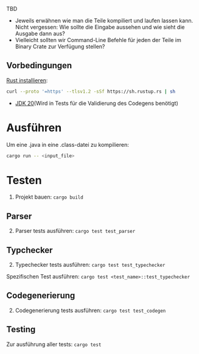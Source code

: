 TBD

- Jeweils erwähnen wie man die Teile kompiliert und laufen lassen kann. Nicht vergessen: Wie sollte die Eingabe aussehen und wie sieht die Ausgabe dann aus?
- Vielleicht sollten wir Command-Line Befehle für jeden der Teile im Binary Crate zur Verfügung stellen?

## Vorbedingungen
[Rust installieren](https://rustup.rs/):
```bash
curl --proto '=https' --tlsv1.2 -sSf https://sh.rustup.rs | sh
```
- [JDK 20](https://www.oracle.com/java/technologies/downloads/)(Wird in Tests für die Validierung des Codegens benötigt)

# Ausführen
Um eine .java in eine .class-datei zu kompilieren:
```bash
cargo run -- <input_file>
```

# Testen
1. Projekt bauen: `cargo build`

## Parser

2. Parser tests ausführen: `cargo test test_parser`
## Typchecker

2. Typechecker tests ausführen: `cargo test test_typechecker`

Spezifischen Test ausführen: `cargo test <test_name>::test_typechecker`

## Codegenerierung

2. Codegenerierung tests ausführen: `cargo test test_codegen`

## Testing
Zur ausführung aller tests: `cargo test`